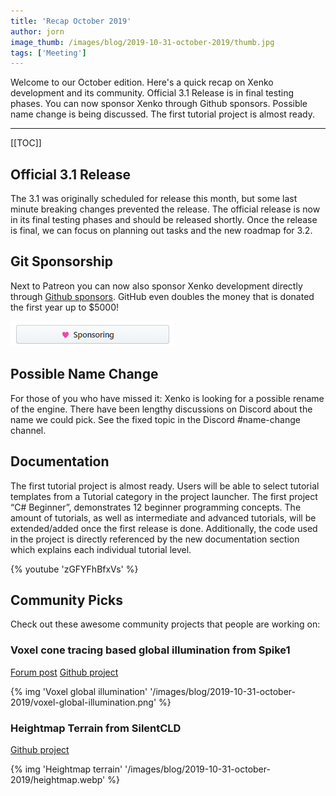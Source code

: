 ```yaml
---
title: 'Recap October 2019'
author: jorn
image_thumb: /images/blog/2019-10-31-october-2019/thumb.jpg
tags: ['Meeting']
---
```


Welcome to our October edition. Here's a quick recap on Xenko development and its community. Official 3.1 Release is in final testing phases. You can now sponsor Xenko through Github sponsors. Possible name change is being discussed. The first tutorial project is almost ready.

---

[[TOC]]

## Official 3.1 Release
The 3.1 was originally scheduled for release this month, but some last minute breaking changes prevented the release. The official release is now in its final testing phases and should be released shortly. Once the release is final, we can focus on planning out tasks and the new roadmap for 3.2.  

## Git Sponsorship
Next to Patreon you can now also sponsor Xenko development directly through [Github sponsors](https://github.com/sponsors/xen2). GitHub even doubles the money that is donated the first year up to $5000!

![Freedcamp project](/images/blog/2019-10-31-october-2019/githubsponsor.png)

## Possible Name Change 
For those of you who have missed it: Xenko is looking for a possible rename of the engine. There have been lengthy discussions on Discord about the name we could pick. See the fixed topic in the Discord #name-change channel. 

## Documentation
The first tutorial project is almost ready. Users will be able to select tutorial templates from a Tutorial category in the project launcher. The first project “C# Beginner”, demonstrates 12 beginner programming concepts. The amount of tutorials, as well as intermediate and advanced tutorials, will be extended/added once the first release is done. 
Additionally, the code used in the project is directly referenced by the new documentation section which explains each individual tutorial level.

{% youtube 'zGFYFhBfxVs' %}

## Community Picks
Check out these awesome community projects that people are working on:

### Voxel cone tracing based global illumination from Spike1

[Forum post](https://forums.stride3d.net/t/voxel-gi-implementation/1947/5)
[Github project](https://github.com/WhyPenguins/XenkoVoxelGI)

{% img 'Voxel global illumination' '/images/blog/2019-10-31-october-2019/voxel-global-illumination.png' %}

### Heightmap Terrain from SilentCLD

[Github project](https://github.com/SilentCLD/XenkoHMTerrain)

{% img 'Heightmap terrain' '/images/blog/2019-10-31-october-2019/heightmap.webp' %}